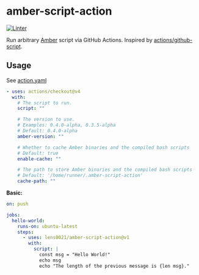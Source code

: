 # amber-script-action

[![Linter](https://github.com/lens0021/amber-script-action/actions/workflows/linter.yaml/badge.svg)](https://github.com/lens0021/amber-script-action/actions/workflows/linter.yaml)

Run arbitrary [Amber] script via GitHub Actions.
Inspired by [actions/github-script].

## Usage

See [action.yaml](action.yaml)

<!-- start usage -->

```yaml
- uses: actions/checkout@v4
  with:
    # The script to run.
    script: ""

    # The version to use.
    # Examples: 0.4.0-alpha, 0.3.5-alpha
    # Default: 0.4.0-alpha
    amber-version: ""

    # Whether to cache Amber binaries and the compiled bash scripts
    # Default: true
    enable-cache: ""

    # The path to store Amber binaries and the compiled bash scripts
    # Default: '/home/runner/.amber-script-action'
    cache-path: ""
```

<!-- end usage -->

**Basic:**

```yaml
on: push

jobs:
  hello-world:
    runs-on: ubuntu-latest
    steps:
      - uses: lens0021/amber-script-action@v1
        with:
          script: |
            const msg = "Hello World!"
            echo msg
            echo "The length of the previous message is {len msg}."
```

[amber]: https://amber-lang.com/
[actions/github-script]: https://github.com/actions/github-script

